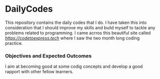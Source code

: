 # DailyCodes
This repository contains the daily codes that I do. 
I have taken this into consideration that I should improve my skills and build myself to tackle any problems related to programming. I came acrros this beautiful site called <em>https://codetoexpress.tech</em>  where I saw the two month long coding practice. 


<h3>Objectives and Expected Outcomes</h3>
<p>I aim at becoming good at some codig concepts and develop a good rapport with other fellow learners.</p>
